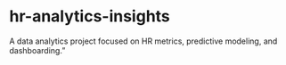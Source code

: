 # hr-analytics-insights
A data analytics project focused on HR metrics, predictive modeling, and dashboarding.”
